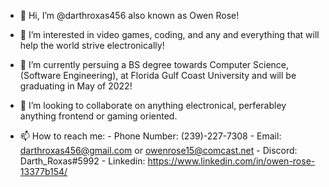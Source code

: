 - 👋 Hi, I’m @darthroxas456 also known as Owen Rose!

- 👀 I’m interested in video games, coding, and any and everything that will help the world strive electronically!

- 🌱 I’m currently persuing a BS degree towards Computer Science, (Software Engineering), at Florida Gulf Coast University and will be graduating in May of 2022!

- 💞️ I’m looking to collaborate on anything electronical, perferabley anything frontend or gaming oriented.

- 📫 How to reach me: 
                     - Phone Number: (239)-227-7308
                     - Email: darthroxas456@gmail.com or owenrose15@comcast.net
                     - Discord: Darth_Roxas#5992
                     - Linkedin: https://www.linkedin.com/in/owen-rose-13377b154/
